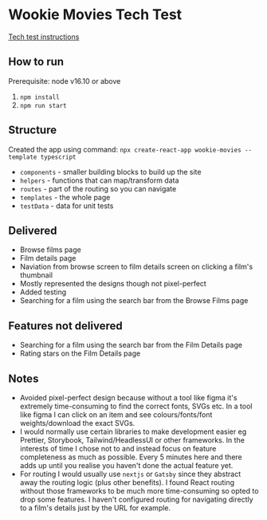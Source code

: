 # Wookie Movies Tech Test

[Tech test instructions](./docs/TechTestInstructions.md)

## How to run
Prerequisite: node v16.10 or above
1. `npm install`
2. `npm run start`

## Structure
Created the app using command: `npx create-react-app wookie-movies --template typescript`

- `components` - smaller building blocks to build up the site
- `helpers` - functions that can map/transform data
- `routes` - part of the routing so you can navigate
- `templates` - the whole page 
- `testData` - data for unit tests


## Delivered
- Browse films page
- Film details page
- Naviation from browse screen to film details screen on clicking a film's thumbnail
- Mostly represented the designs though not pixel-perfect
- Added testing 
- Searching for a film using the search bar from the Browse Films page

## Features not delivered
- Searching for a film using the search bar from the Film Details page
- Rating stars on the Film Details page


## Notes

- Avoided pixel-perfect design because without a tool like figma it's extremely time-consuming to find the correct fonts, SVGs etc. In a tool like figma I can click on an item and see colours/fonts/font weights/download the exact SVGs.  
- I would normally use certain libraries to make development easier eg Prettier, Storybook, Tailwind/HeadlessUI or other frameworks.  In the interests of time I chose not to and instead focus on feature completeness as much as possible.  Every 5 minutes here and there adds up until you realise you haven't done the actual feature yet.
- For routing I would usually use `nextjs` or `Gatsby` since they abstract away the routing logic (plus other benefits).  I found React routing without those frameworks to be much more time-consuming so opted to drop some features.  I haven't configured routing for navigating directly to a film's details just by the URL for example.  